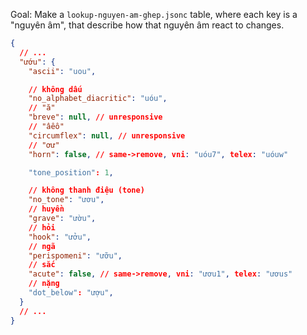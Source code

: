 Goal:
Make a `lookup-nguyen-am-ghep.jsonc` table, where each key is a "nguyên âm", that describe how that nguyên âm react to changes.

```json
{
  // ...
  "ướu": {
    "ascii": "uou",

    // không dấu
    "no_alphabet_diacritic": "uóu",
    // "ă"
    "breve": null, // unresponsive
    // "âêô"
    "circumflex": null, // unresponsive
    // "ơư"
    "horn": false, // same->remove, vni: "uóu7", telex: "uóuw"

    "tone_position": 1,

    // không thanh điệu (tone)
    "no_tone": "ươu",
    // huyền
    "grave": "ườu",
    // hỏi
    "hook": "ưởu",
    // ngã
    "perispomeni": "ưỡu",
    // sắc
    "acute": false, // same->remove, vni: "ươu1", telex: "ươus"
    // nặng
    "dot_below": "ượu",
  }
  // ...
}
```
